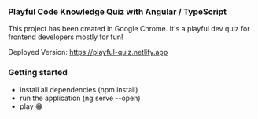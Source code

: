 ### Playful Code Knowledge Quiz with Angular / TypeScript

This project has been created in Google Chrome. It's a playful dev quiz for frontend developers mostly for fun!

Deployed Version: https://playful-quiz.netlify.app

### Getting started

- install all dependencies (npm install)
- run the application (ng serve --open)
- play 😁
